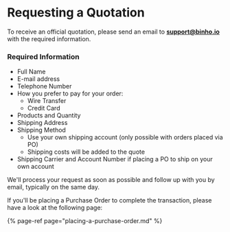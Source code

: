 # Requesting a Quotation

To receive an official quotation, please send an email to **support@binho.io** with the required information.

### Required Information

* Full Name
* E-mail address
* Telephone Number
* How you prefer to pay for your order:
  * Wire Transfer
  * Credit Card
* Products and Quantity
* Shipping Address
* Shipping Method
  * Use your own shipping account \(only possible with orders placed via PO\)
  * Shipping costs will be added to the quote
* Shipping Carrier and Account Number if placing a PO to ship on your own account

We'll process your request as soon as possible and follow up with you by email, typically on the same day.

If you'll be placing a Purchase Order to complete the transaction, please have a look at the following page:

{% page-ref page="placing-a-purchase-order.md" %}

